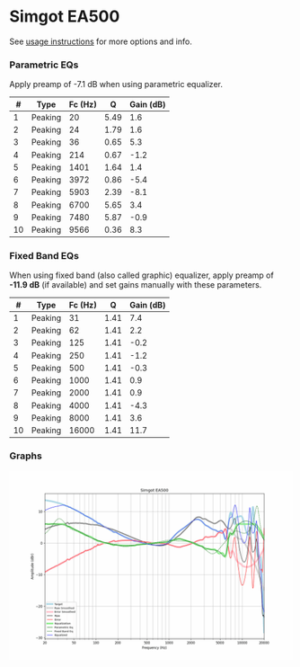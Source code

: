 # Simgot EA500
See [usage instructions](https://github.com/jaakkopasanen/AutoEq#usage) for more options and info.

### Parametric EQs
Apply preamp of -7.1 dB when using parametric equalizer.

|   # | Type    |   Fc (Hz) |    Q |   Gain (dB) |
|-----|---------|-----------|------|-------------|
|   1 | Peaking |        20 | 5.49 |         1.6 |
|   2 | Peaking |        24 | 1.79 |         1.6 |
|   3 | Peaking |        36 | 0.65 |         5.3 |
|   4 | Peaking |       214 | 0.67 |        -1.2 |
|   5 | Peaking |      1401 | 1.64 |         1.4 |
|   6 | Peaking |      3972 | 0.86 |        -5.4 |
|   7 | Peaking |      5903 | 2.39 |        -8.1 |
|   8 | Peaking |      6700 | 5.65 |         3.4 |
|   9 | Peaking |      7480 | 5.87 |        -0.9 |
|  10 | Peaking |      9566 | 0.36 |         8.3 |

### Fixed Band EQs
When using fixed band (also called graphic) equalizer, apply preamp of **-11.9 dB** (if available) and set gains manually with these parameters.

|   # | Type    |   Fc (Hz) |    Q |   Gain (dB) |
|-----|---------|-----------|------|-------------|
|   1 | Peaking |        31 | 1.41 |         7.4 |
|   2 | Peaking |        62 | 1.41 |         2.2 |
|   3 | Peaking |       125 | 1.41 |        -0.2 |
|   4 | Peaking |       250 | 1.41 |        -1.2 |
|   5 | Peaking |       500 | 1.41 |        -0.3 |
|   6 | Peaking |      1000 | 1.41 |         0.9 |
|   7 | Peaking |      2000 | 1.41 |         0.9 |
|   8 | Peaking |      4000 | 1.41 |        -4.3 |
|   9 | Peaking |      8000 | 1.41 |         3.6 |
|  10 | Peaking |     16000 | 1.41 |        11.7 |

### Graphs
![](./Simgot%20EA500.png)
